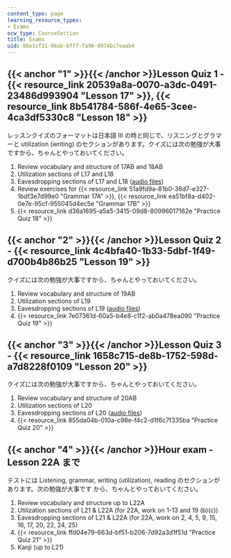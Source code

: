 ```yaml
---
content_type: page
learning_resource_types:
- Exams
ocw_type: CourseSection
title: Exams
uid: 86e1cf31-96ab-bfff-fa96-0974bc7eaab4
---
```


{{< anchor "1" >}}{{< /anchor >}}Lesson Quiz 1 - {{< resource_link 20539a8a-0070-a3dc-0491-23486d993904 "Lesson 17" >}}, {{< resource_link 8b541784-586f-4e65-3cee-4ca3df5330c8 "Lesson 18" >}}
-------------------------------------------------------------------------------------------------------------------------------------------

レッスンクイズのフォーマットは日本語 III の時と同じで、リスニングとグラマーと utilization (writing) のセクションがあります。クイズには次の勉強が大事ですから、ちゃんとやっておいてください。

1.  Review vocabulary and structure of 17AB and 18AB
2.  Utilization sections of L17 and L18
3.  Eavesdropping sections of L17 and L18 ([audio files](http://languagelab.it.ohio-state.edu/))
4.  Review exercises for {{< resource_link 51a9fd9a-81b0-36d7-e327-1bdf3e7d99e0 "Grammar 17A" >}}, {{< resource_link ea51bf8a-d402-0e7e-95cf-955045d4ec5e "Grammar 17B" >}}
5.  {{< resource_link d36a1695-a5a5-3415-09d8-80996017162e "Practice Quiz 18" >}}

{{< anchor "2" >}}{{< /anchor >}}Lesson Quiz 2 - {{< resource_link 4c4bfa40-1b33-5dbf-1f49-d700b4b86b25 "Lesson 19" >}}
---------------------------------------------------------------------------------------------

クイズには次の勉強が大事ですから、ちゃんとやっておいてください。

1.  Review vocabulary and structure of 19AB
2.  Utilization sections of L19
3.  Eavesdropping sections of L19 ([audio files](http://languagelab.it.ohio-state.edu/))
4.  {{< resource_link 7e07361d-60a5-b4e8-c1f2-ab0a478ea090 "Practice Quiz 19" >}}

{{< anchor "3" >}}{{< /anchor >}}Lesson Quiz 3 - {{< resource_link 1658c715-de8b-1752-598d-a7d8228f0109 "Lesson 20" >}}
---------------------------------------------------------------------------------------------

クイズには次の勉強が大事ですから、ちゃんとやっておいてください。

1.  Review vocabulary and structure of 20AB
2.  Utilization sections of L20
3.  Eavesdropping sections of L20 ([audio files](http://languagelab.it.ohio-state.edu/))
4.  {{< resource_link 855da04b-010a-c98e-f4c2-d1f6c7f335ba "Practice Quiz 20" >}}

{{< anchor "4" >}}{{< /anchor >}}Hour exam - Lesson 22A まで
----------------------------------------------------------

テストには Listening, grammar, writing (utilization), reading のセクションがあります。次の勉強が大事です から、ちゃんとやっておいてください。

1.  Review vocabulary and structure up to L22A
2.  Utilization sections of L21 & L22A (for 22A, work on 1-13 and 19 (b)(c))
3.  Eavesdropping sections of L21 & L22A (for 22A, work on 2, 4, 5, 9, 15, 16, 17, 20, 22, 24, 25)
4.  {{< resource_link ffd04e79-663d-bf51-b206-7d92a3d1f51d "Practice Quiz 21" >}}
5.  Kanji (up to L21)
